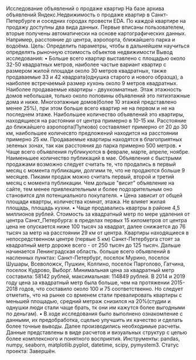 Исследование объявлений о продаже квартир
На базе архива объявлений Яндекс.Недвижимость о продаже квартир в Санкт-Петербурге и соседних городах провести EDA. По каждой квартире на продажу доступны два вида данных. Первые вписаны пользователем, вторые получены автоматически на основе картографических данных. Например, расстояние до центра, аэропорта, ближайшего парка и водоёма.
Цель:
Определить параметры, чтобы в дальнейшем научиться определять рыночную стоимость объектов недвижимости
Вывод исследования:
•	Больше всего квартир выставлено с площадью около 32-50 квадратных метров, наиболее частые вариант квартир с размером жилой площади около 30 метров квадратных, также продаваемые 33 и 42 квадрата(однушка старого и нового образца), а наиболее встречаемый размер кухонь около 9 метров квадратных. Наиболее продаваемые квартиры - двухкомнатные. Этаж этажность домов небольшая, только около половины объявлений это пятиэтажные дома и ниже. Многоэтажные домов(более 10 этажей представлено менее 25%), при этом больше всего квартир не на первом и не на последнем этаже. Наибольшее количество объявлений это квартиры, находящиеся на растоянии от центра примерно в 10-15 км. Расстояние до ближайшего аэропорта(Пулково) составяляет примерно от 20 до 30 км, наибольшее количесвто предложений находится на расстоянии примерно 25 км. Продаваемые квартиры находятся в благоприятных зеленых зонах, так как расстояния до парка примерно 500 метров.
•	Чаще всего объявления публикуются в феврале, марте, апреле, ноябре. Наименьшее количество публикаций в мае. Объявления с быстрыми продажами возможно следует считать те, что продались в первый месяц с момента публикации, долгими те, что не продаются больше 9 месяцев. Пиками продаж можно считать первый, второй и третий месяц с момента публикации. Чем дольше "висит" объявление на сайте, тем менее привлекательным и более подозрительным оно становится для потенциального покупателя.
•	Цена зависит от общей площади квартры, количества комнат, этажа. Не влияет жилая площадь, площадь кухни.
•	Чаще продавались квартры в районе 4,5 миллионов рублей. Стоимость за квадратный метр по мере удаления от центра Санкт_Петербурга: в пределах первых 15 километров от центра цена не опускается ниже 100 тысяч за квадрат, далее снижается до 76 тысяч за метр на расстоянии 29 км от центра. Квартиры находящиеся в непосредственном центре (первые 5 км) Санкт-Петербурга стоят за квадратный метр дороже всего - от 250 тысяч до 125 тысяч. Дальше начинается Ленинградская область. больше всего объявлений в насленных пунктах: Санкт-Петербург, поселок Мурино, поселок Шушары, Всеволожск, Пушкин, Колпино, поселок Парголово, Гатчина, поселок Кудрово, Выборг. Минимальная цена за квадратный метр составила: 58142 рублей, максимальная: 114849 рублей. В 2014 и 2019 году цена за квадратный метр была больше, чем на протяжении 2015-2018 годов, что составило около 100 и 75 соответственно. Но следует отметить, что на рынке со врменем стали превалировать квартиры с меньшей площадью, средний метраж снизился на 20%(студии и однушки люди стали чаще брать, тк они им кажутся более выгодными по деньгам).
•	В ходе исследования было выполнено ознакомление с данными, их предобработка, сцелью улучшить их качество и сделать более точные выводы. Далее производились необходимые расчеты. Данные представлены в виде расчетов и визуальных структур с целью более комплексного и понятного восприятия.
Инструменты:
pandas, numpy, seaborn, matplotlib.pyplot, datetime, scipy, pymystem3.
Статус проекта:
Завершён.
